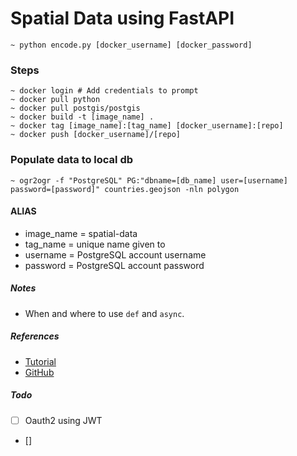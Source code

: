 # Spatial Data using FastAPI

```
~ python encode.py [docker_username] [docker_password]

```

### Steps

```
~ docker login # Add credentials to prompt
~ docker pull python
~ docker pull postgis/postgis
~ docker build -t [image_name] .
~ docker tag [image_name]:[tag_name] [docker_username]:[repo]
~ docker push [docker_username]/[repo]
```

### Populate data to local db

```
~ ogr2ogr -f "PostgreSQL" PG:"dbname=[db_name] user=[username] password=[password]" countries.geojson -nln polygon
```

#### ALIAS

- image_name = spatial-data
- tag_name = unique name given to
- username = PostgreSQL account username
- password = PostgreSQL account password

##### Notes

- When and where to use `def` and `async`.

##### References
 - [Tutorial](https://www.fastapitutorial.com/)
 - [GitHub](https://github.com/nofoobar/JobBoard-Fastapi/blob/main/backend/tests/conftest.py)

##### Todo

- [ ] Oauth2 using JWT
- []
